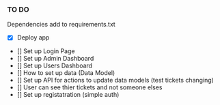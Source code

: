 ### TO DO ###
Dependencies add to requirements.txt
- [x] Deploy app
- [] Set up Login Page
- [] Set up Admin Dashboard
- [] Set up Users Dashboard
- [] How to set up data (Data Model)
- [] Set up API for actions to update data models (test tickets changing)
- [] User can see thier tickets and not someone elses
- [] Set up registatration (simple auth)